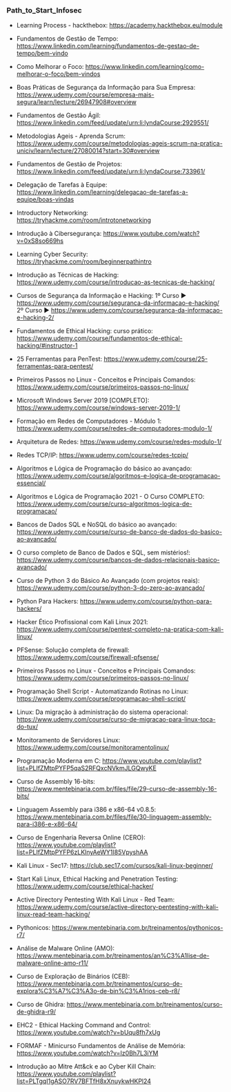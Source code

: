 ### Path_to_Start_Infosec
- Learning Process - hackthebox: https://academy.hackthebox.eu/module

- Fundamentos de Gestão de Tempo: https://www.linkedin.com/learning/fundamentos-de-gestao-de-tempo/bem-vindo

- Como Melhorar o Foco: https://www.linkedin.com/learning/como-melhorar-o-foco/bem-vindos

- Boas Práticas de Segurança da Informação para Sua Empresa: https://www.udemy.com/course/empresa-mais-segura/learn/lecture/26947908#overview

- Fundamentos de Gestão Ágil: https://www.linkedin.com/feed/update/urn:li:lyndaCourse:2929551/

- Metodologias Ageis - Aprenda Scrum: https://www.udemy.com/course/metodologias-ageis-scrum-na-pratica-uniciv/learn/lecture/27080014?start=30#overview

- Fundamentos de Gestão de Projetos: https://www.linkedin.com/feed/update/urn:li:lyndaCourse:733961/

- Delegação de Tarefas à Equipe: https://www.linkedin.com/learning/delegacao-de-tarefas-a-equipe/boas-vindas

- Introductory Networking: https://tryhackme.com/room/introtonetworking

- Introdução à Cibersegurança: https://www.youtube.com/watch?v=0xS8so669hs

- Learning Cyber Security: https://tryhackme.com/room/beginnerpathintro

- Introdução as Técnicas de Hacking: https://www.udemy.com/course/introducao-as-tecnicas-de-hacking/

- Cursos de Segurança da Informação e Hacking:
 1º Curso ▶ https://www.udemy.com/course/seguranca-da-informacao-e-hacking/
 2º Curso ▶ https://www.udemy.com/course/seguranca-da-informacao-e-hacking-2/

- Fundamentos de Ethical Hacking: curso prático: https://www.udemy.com/course/fundamentos-de-ethical-hacking/#instructor-1

- 25 Ferramentas para PenTest: https://www.udemy.com/course/25-ferramentas-para-pentest/

- Primeiros Passos no Linux - Conceitos e Principais Comandos: https://www.udemy.com/course/primeiros-passos-no-linux/

- Microsoft Windows Server 2019 [COMPLETO]: https://www.udemy.com/course/windows-server-2019-1/

- Formação em Redes de Computadores - Módulo 1: https://www.udemy.com/course/redes-de-computadores-modulo-1/

- Arquitetura de Redes: https://www.udemy.com/course/redes-modulo-1/

- Redes TCP/IP: https://www.udemy.com/course/redes-tcpip/

- Algoritmos e Lógica de Programação do básico ao avançado: https://www.udemy.com/course/algoritmos-e-logica-de-programacao-essencial/

- Algoritmos e Lógica de Programação 2021 - O Curso COMPLETO: https://www.udemy.com/course/curso-algoritmos-logica-de-programacao/

- Bancos de Dados SQL e NoSQL do básico ao avançado: https://www.udemy.com/course/curso-de-banco-de-dados-do-basico-ao-avancado/

- O curso completo de Banco de Dados e SQL, sem mistérios!: https://www.udemy.com/course/bancos-de-dados-relacionais-basico-avancado/

- Curso de Python 3 do Básico Ao Avançado (com projetos reais): https://www.udemy.com/course/python-3-do-zero-ao-avancado/

- Python Para Hackers: https://www.udemy.com/course/python-para-hackers/

- Hacker Ético Profissional com Kali Linux 2021: https://www.udemy.com/course/pentest-completo-na-pratica-com-kali-linux/

- PFSense: Solução completa de firewall: https://www.udemy.com/course/firewall-pfsense/

- Primeiros Passos no Linux - Conceitos e Principais Comandos: https://www.udemy.com/course/primeiros-passos-no-linux/

- Programação Shell Script - Automatizando Rotinas no Linux: https://www.udemy.com/course/programacao-shell-script/

- Linux: Da migração à administração do sistema operacional: https://www.udemy.com/course/curso-de-migracao-para-linux-toca-do-tux/

- Monitoramento de Servidores Linux: https://www.udemy.com/course/monitoramentolinux/

- Programação Moderna em C: https://www.youtube.com/playlist?list=PLIfZMtpPYFP5qaS2RFQxcNVkmJLGQwyKE

- Curso de Assembly 16-bits: https://www.mentebinaria.com.br/files/file/29-curso-de-assembly-16-bits/

- Linguagem Assembly para i386 e x86-64 v0.8.5: https://www.mentebinaria.com.br/files/file/30-linguagem-assembly-para-i386-e-x86-64/

- Curso de Engenharia Reversa Online (CERO): https://www.youtube.com/playlist?list=PLIfZMtpPYFP6zLKlnyAeWY1I85VpyshAA

- Kali Linux - Sec17: https://club.sec17.com/cursos/kali-linux-beginner/

- Start Kali Linux, Ethical Hacking and Penetration Testing: https://www.udemy.com/course/ethical-hacker/

- Active Directory Pentesting With Kali Linux - Red Team: https://www.udemy.com/course/active-directory-pentesting-with-kali-linux-read-team-hacking/ 

- Pythonicos: https://www.mentebinaria.com.br/treinamentos/pythonicos-r7/

- Análise de Malware Online (AMO): https://www.mentebinaria.com.br/treinamentos/an%C3%A1lise-de-malware-online-amo-r11/

- Curso de Exploração de Binários (CEB): https://www.mentebinaria.com.br/treinamentos/curso-de-explora%C3%A7%C3%A3o-de-bin%C3%A1rios-ceb-r8/ 

- Curso de Ghidra: https://www.mentebinaria.com.br/treinamentos/curso-de-ghidra-r9/

- EHC2 - Ethical Hacking Command and Control:  https://www.youtube.com/watch?v=bUqu8fh7xUg

- FORMAF - Minicurso Fundamentos de Análise de Memória:  https://www.youtube.com/watch?v=Iz0Bh7L3iYM 

- Introdução ao Mitre Att&ck e ao Cyber Kill Chain: https://www.youtube.com/playlist?list=PLTgqI1gASO7RV7BFTfH8xXnuykwHKPl24


 
